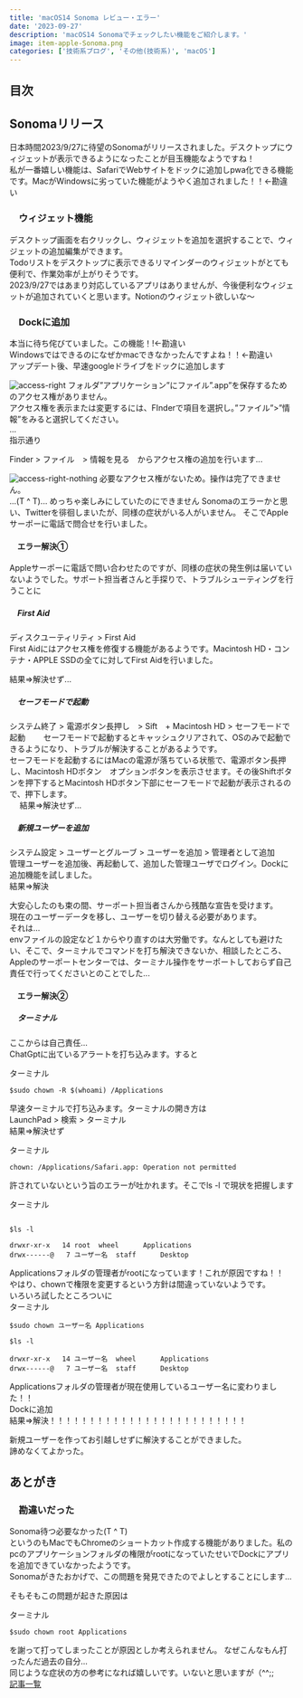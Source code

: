 ```yaml
---
title: 'macOS14 Sonoma レビュー・エラー'
date: '2023-09-27'
description: 'macOS14 Sonomaでチェックしたい機能をご紹介します。'
image: item-apple-Sonoma.png
categories: ['技術系ブログ', 'その他(技術系)', 'macOS']
---
```

## 目次
## Sonomaリリース
日本時間2023/9/27に待望のSonomaがリリースされました。デスクトップにウィジェットが表示できるようになったことが目玉機能なようですね！  
私が一番嬉しい機能は、SafariでWebサイトをドックに追加しpwa化できる機能です。MacがWindowsに劣っていた機能がようやく追加されました！！←勘違い  
### 　ウィジェット機能
デスクトップ画面を右クリックし、ウィジェットを追加を選択することで、ウィジェットの追加編集ができます。  
Todoリストをデスクトップに表示できるリマインダーのウィジェットがとても便利で、作業効率が上がりそうです。  
2023/9/27ではあまり対応しているアプリはありませんが、今後便利なウィジェットが追加されていくと思います。Notionのウィジェット欲しいな〜

### 　Dockに追加
本当に待ち侘びていました。この機能！!←勘違い  
Windowsではできるのになぜかmacできなかったんですよね！！←勘違い  
アップデート後、早速googleドライブをドックに追加します

![access-right](/tech-others-macos-sonoma-access-right.png)
フォルダ”アプリケーション”にファイル”.app”を保存するためのアクセス権がありません。  
アクセス権を表示または変更するには、FInderで項目を選択し。”ファイル”>”情報”をみると選択してください。  
...  
指示通り


Finder > ファイル　> 情報を見る　からアクセス権の追加を行います...

![access-right-nothing](/tech-others-macos-sonoma-access-right-nothing.png)
必要なアクセス権がないため。操作は完了できません。  
...(T ^ T)...
めっちゃ楽しみにしていたのにできません
Sonomaのエラーかと思い、Twitterを徘徊しまいたが、同様の症状がいる人がいません。
そこでAppleサーポーに電話で問合せを行いました。

#### 　エラー解決①
Appleサーポーに電話で問い合わせたのですが、同様の症状の発生例は届いていないようでした。サポート担当者さんと手探りで、トラブルシューティングを行うことに  

##### 　First Aid  
ディスクユーティリティ > First Aid  
First Aidにはアクセス権を修復する機能があるようです。Macintosh HD・コンテナ・APPLE SSDの全てに対してFirst Aidを行いました。  

結果=>解決せず...　　
##### 　セーフモードで起動
システム終了 > 電源ボタン長押し　> Sift　+ Macintosh HD > セーフモードで起動　　
セーフモードで起動するとキャッシュクリアされて、OSのみで起動できるようになり、トラブルが解決することがあるようです。  
セーフモードを起動するにはMacの電源が落ちている状態で、電源ボタン長押し、Macintosh HDボタン　オプションボタンを表示させます。その後Shiftボタンを押下するとMacintosh HDボタン下部にセーフモードで起動が表示されるので、押下します。  
　
結果=>解決せず...  
##### 　新規ユーザーを追加
システム設定 > ユーザーとグルーブ > ユーザーを追加 > 管理者として追加  
管理ユーザーを追加後、再起動して、追加した管理ユーザでログイン。Dockに追加機能を試しました。  
結果=>解決  

大安心したのも束の間、サーポート担当者さんから残酷な宣告を受けます。  
現在のユーザーデータを移し、ユーザーを切り替える必要があります。  
それは...  
envファイルの設定など１からやり直すのは大労働です。なんとしても避けたい、そこで、ターミナルでコマンドを打ち解決できないか、相談したところ、Appleのサーポートセンターでは、ターミナル操作をサーポートしておらず自己責任で行ってくださいとのことでした...  

#### 　エラー解決②
##### 　ターミナル
ここからは自己責任...  
ChatGptに出ているアラートを打ち込みます。すると  

ターミナル
```js[class="line-numbers"]
$sudo chown -R $(whoami) /Applications
```

早速ターミナルで打ち込みます。ターミナルの開き方は  
LaunchPad > 検索 > ターミナル  
結果=>解決せず  

ターミナル
```js[class="line-numbers"]
chown: /Applications/Safari.app: Operation not permitted
```
許されていないという旨のエラーが吐かれます。そこでls -l で現状を把握します　　

ターミナル
```js[class="line-numbers"]

$ls -l

drwxr-xr-x   14 root  wheel      Applications
drwx------@   7 ユーザー名  staff      Desktop
```
Applicationsフォルダの管理者がrootになっています！これが原因ですね！！  
やはり、chownで権限を変更するという方針は間違っていないようです。  
いろいろ試したところついに  
ターミナル
```js[class="line-numbers"]
$sudo chown ユーザー名 Applications

$ls -l

drwxr-xr-x   14 ユーザー名  wheel      Applications
drwx------@   7 ユーザー名  staff      Desktop
```
Applicationsフォルダの管理者が現在使用しているユーザー名に変わりました！！  
Dockに追加  
結果=>解決！！！！！！！！！！！！！！！！！！！！！！！！！  

新規ユーザーを作ってお引越しせずに解決することができました。  
諦めなくてよかった。  

## あとがき
### 　勘違いだった


Sonoma待つ必要なかった(T ^ T)  
というのもMacでもChromeのショートカット作成する機能がありました。私のpcのアプリケーションフォルダの権限がrootになっていたせいでDockにアプリを追加できていなかったようです。  
Sonomaがきたおかげで、この問題を発見できたのでよしとすることにします...  

そもそもこの問題が起きた原因は  

ターミナル
```js[class="line-numbers"]
$sudo chown root Applications
```
を謝って打ってしまったことが原因としか考えられません。  なぜこんなもん打ったんだ過去の自分...  
同じような症状の方の参考になれば嬉しいです。いないと思いますが（^^;;  
[記事一覧](/)

